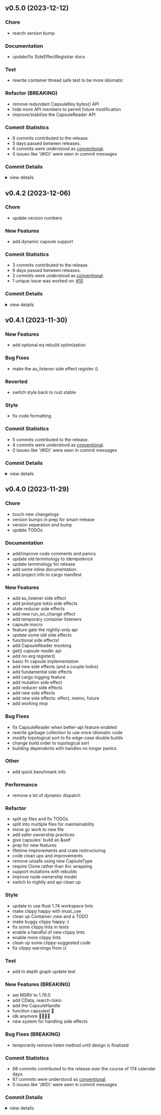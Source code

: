 

## v0.5.0 (2023-12-12)

### Chore

 - <csr-id-d42b38de26bd5f585e3c69728e7f4a7c40723cf1/> rearch version bump

### Documentation

 - <csr-id-89181fc1885778207f05cdfcb774a085b204a13b/> update/fix SideEffectRegistrar docs

### Test

 - <csr-id-89fef501de6d90bf0a0779720237fdc3f2366fd4/> rewrite container thread safe test to be more idiomatic

### Refactor (BREAKING)

 - <csr-id-50c1439b2fba9893152fbe7fc7c051c7146d2efb/> remove redundant CapsuleKey bytes() API
 - <csr-id-bd8ff2cd5d4125bf8a41dfdb36a384c272b751b5/> hide more API members to permit future modification
 - <csr-id-302bf1364305b776c9c06abe25838f51504482aa/> improve/stabilize the CapsuleReader API

### Commit Statistics

<csr-read-only-do-not-edit/>

 - 6 commits contributed to the release.
 - 5 days passed between releases.
 - 6 commits were understood as [conventional](https://www.conventionalcommits.org).
 - 0 issues like '(#ID)' were seen in commit messages

### Commit Details

<csr-read-only-do-not-edit/>

<details><summary>view details</summary>

 * **Uncategorized**
    - Rearch version bump ([`d42b38d`](https://github.com/GregoryConrad/rearch-rs/commit/d42b38de26bd5f585e3c69728e7f4a7c40723cf1))
    - Rewrite container thread safe test to be more idiomatic ([`89fef50`](https://github.com/GregoryConrad/rearch-rs/commit/89fef501de6d90bf0a0779720237fdc3f2366fd4))
    - Remove redundant CapsuleKey bytes() API ([`50c1439`](https://github.com/GregoryConrad/rearch-rs/commit/50c1439b2fba9893152fbe7fc7c051c7146d2efb))
    - Hide more API members to permit future modification ([`bd8ff2c`](https://github.com/GregoryConrad/rearch-rs/commit/bd8ff2cd5d4125bf8a41dfdb36a384c272b751b5))
    - Update/fix SideEffectRegistrar docs ([`89181fc`](https://github.com/GregoryConrad/rearch-rs/commit/89181fc1885778207f05cdfcb774a085b204a13b))
    - Improve/stabilize the CapsuleReader API ([`302bf13`](https://github.com/GregoryConrad/rearch-rs/commit/302bf1364305b776c9c06abe25838f51504482aa))
</details>

## v0.4.2 (2023-12-06)

<csr-id-4cb3de4f45d014a6a1edd130cfcd50b227604b34/>

### Chore

 - <csr-id-4cb3de4f45d014a6a1edd130cfcd50b227604b34/> update version numbers

### New Features

 - <csr-id-1d336b50adfe7dc43962ac6188fa4b21342d025a/> add dynamic capsule support

### Commit Statistics

<csr-read-only-do-not-edit/>

 - 3 commits contributed to the release.
 - 6 days passed between releases.
 - 2 commits were understood as [conventional](https://www.conventionalcommits.org).
 - 1 unique issue was worked on: [#10](https://github.com/GregoryConrad/rearch-rs/issues/10)

### Commit Details

<csr-read-only-do-not-edit/>

<details><summary>view details</summary>

 * **[#10](https://github.com/GregoryConrad/rearch-rs/issues/10)**
    - Add dynamic capsule support ([`1d336b5`](https://github.com/GregoryConrad/rearch-rs/commit/1d336b50adfe7dc43962ac6188fa4b21342d025a))
 * **Uncategorized**
    - Release rearch v0.4.2 ([`966bedd`](https://github.com/GregoryConrad/rearch-rs/commit/966bedd4f47d383d7f835dfdde5d32f1508638c0))
    - Update version numbers ([`4cb3de4`](https://github.com/GregoryConrad/rearch-rs/commit/4cb3de4f45d014a6a1edd130cfcd50b227604b34))
</details>

## v0.4.1 (2023-11-30)

<csr-id-762eb7bab9fcace1144a77697719a06b290153ff/>

### New Features

 - <csr-id-1dfa2d4c9e4e520798ba2d62ac3d06cf54247674/> add optional eq rebuild optimization

### Bug Fixes

 - <csr-id-f1efbcfbef09b2c36bf39120afbc60c0400c92ce/> make the as_listener side effect register ()

### Reverted

 - <csr-id-4427dd0786b73cfb4b760d4ac1f5525171f335e4/> switch style back to rust stable

### Style

 - <csr-id-762eb7bab9fcace1144a77697719a06b290153ff/> fix code formatting

### Commit Statistics

<csr-read-only-do-not-edit/>

 - 5 commits contributed to the release.
 - 4 commits were understood as [conventional](https://www.conventionalcommits.org).
 - 0 issues like '(#ID)' were seen in commit messages

### Commit Details

<csr-read-only-do-not-edit/>

<details><summary>view details</summary>

 * **Uncategorized**
    - Release rearch v0.4.1 ([`cc0fccf`](https://github.com/GregoryConrad/rearch-rs/commit/cc0fccf5c1fcb901ec4f8accc323e9ecef665eae))
    - Switch style back to rust stable ([`4427dd0`](https://github.com/GregoryConrad/rearch-rs/commit/4427dd0786b73cfb4b760d4ac1f5525171f335e4))
    - Make the as_listener side effect register () ([`f1efbcf`](https://github.com/GregoryConrad/rearch-rs/commit/f1efbcfbef09b2c36bf39120afbc60c0400c92ce))
    - Fix code formatting ([`762eb7b`](https://github.com/GregoryConrad/rearch-rs/commit/762eb7bab9fcace1144a77697719a06b290153ff))
    - Add optional eq rebuild optimization ([`1dfa2d4`](https://github.com/GregoryConrad/rearch-rs/commit/1dfa2d4c9e4e520798ba2d62ac3d06cf54247674))
</details>

## v0.4.0 (2023-11-29)

<csr-id-918a68fc8436e2a708bcde9e80b6e2eb5df8d4be/>
<csr-id-b606de4f60542de4c1ed7ad22cbf19ff1e10905a/>
<csr-id-970cd0bd5c82784b26dde1b169c3205593be76a1/>
<csr-id-55f7b69a43d3c47cbcccfefe3e290a32d3e955bd/>
<csr-id-ddb0cac0383aed6263ce4db04f3b3c982c838718/>
<csr-id-91fc15e7cdd460226bac37650bb8648179c7438a/>
<csr-id-97afad4fca9a0bd4b25277da1826d3a32f2e05ab/>
<csr-id-7d6e2e823484aaee3348edcc70e3082c84950fcd/>
<csr-id-e23e89d7bcde38d211aeae3ba57a14ab74794a81/>
<csr-id-bd902097056a3970ce0c8314ead48ad7627d97e7/>
<csr-id-b3186e4208c4a03abd6c11ca17b38a1d3029fb62/>
<csr-id-9cb2d62cdcf5c6331bb9947081c02f3f7943a0f8/>
<csr-id-df406f1347039a1ce6d0ae0791b15a7bc7a6869b/>
<csr-id-56837907b57d9fbd14b5ce839327e35de6b9b39f/>
<csr-id-c0012208413451a922faa38244555ece9db1763e/>
<csr-id-16d03972355ff974b702e51b6aac279d40587f85/>
<csr-id-b216db9b8a1effb6fc30b4f38d0a76a97e863107/>
<csr-id-92c7ff70c23167405f27817acd19396dc112b612/>
<csr-id-dde160ee14fc78c4a9b47b8ef38ff5bf7c272203/>
<csr-id-86582feb500dd369d97f1ac1fc52b5ced9d06bcb/>
<csr-id-a0c98ef1104e747e2d40e546dfe9e164ba18b41b/>
<csr-id-a96514a07e6f346b8664f8811b727d329fd6c669/>
<csr-id-2f290f9915106bfb73e5fa14b58dba16ded4ab3b/>
<csr-id-63e800cb55a4c192c0dc4b0c513cd7fa50c2669e/>
<csr-id-8673866d7d1a45a94a0b93315983ea648d2195e7/>
<csr-id-b2b5e92c28507773f88155c9598486352d10b0ee/>
<csr-id-951375b2232e982ec2c50de72c72759458b98eb7/>
<csr-id-09d13cab87f0737b679787de8151e990c7c75df2/>

### Chore

 - <csr-id-918a68fc8436e2a708bcde9e80b6e2eb5df8d4be/> touch new changelogs
 - <csr-id-b606de4f60542de4c1ed7ad22cbf19ff1e10905a/> version bumps in prep for smart-release
 - <csr-id-970cd0bd5c82784b26dde1b169c3205593be76a1/> version separation and bump
 - <csr-id-55f7b69a43d3c47cbcccfefe3e290a32d3e955bd/> update TODOs

### Documentation

 - <csr-id-35a2b98434f6bf9214ded3b17f6d886c370e8f61/> add/improve code comments and panics
 - <csr-id-1ececbcd31e323775051fc4628341d84993269f1/> update old terminology to idempotence
 - <csr-id-669e9bec352d5ebcec33c82c80d33ef08ffec7ac/> update terminology for release
 - <csr-id-2d651304526c601213fffbe122364a681f8cca29/> add some inline documentation
 - <csr-id-6e3369bfb7fb3caf669dee2f97be0a2f5099eaa1/> add project info to cargo manifest

### New Features

 - <csr-id-7c7f2bed80fd4b60dd19559b196f9a2f0283aaa6/> add as_listener side effect
 - <csr-id-40014016aaf29ab0511144c7acf2f7d8ed74d66d/> add prototype tokio side effects
 - <csr-id-2ef76075c424f2705e4228342fd3f82a12080fda/> state reducer side effects
 - <csr-id-c71b995a7421d8c10168a56927797fbed7b47473/> add new run_on_change effect
 - <csr-id-53c2041fa512dda9f543cc64cabb7c062640b01e/> add temporary container listeners
 - <csr-id-d7d191d16b6aeae73ab8bcd7ca98b779f163927d/> capsule macro
 - <csr-id-0cc3605932cacdb9f67f9aad205e399ac4ee290a/> feature gate the nightly-only api
 - <csr-id-f94f1203e03389848dff04677a6e666a65a4fc86/> update some old side effects
 - <csr-id-51ab97ce3699cc5c68b3739625f01a844d5ebac8/> functional side effects!
 - <csr-id-03aaed9648f6f8d34b23ecc39fa072c730e32205/> add CapsuleReader mocking
 - <csr-id-10272d55bb08bf0645847b9de31fbfd5ea00fda0/> get() capsule reader api
 - <csr-id-a0ba3c62044f4438ed4c22445ab36a0703e22090/> add no-arg register()
 - <csr-id-870c2503f7cc7752dac4675af9116e028aa79eb3/> basic fn capsule implementation
 - <csr-id-207e25d457cf3638d77404af3a412a175e824208/> add new side effects (and a couple todos)
 - <csr-id-c6f820900fb67935b02e1ceca78e1b38e239e13b/> add fundamental side effects
 - <csr-id-80560dd24183bdbe512602db801e1d1236033f05/> add cargo logging feature
 - <csr-id-614d0b3e05cef9595bfa2ced563f87da22526b3b/> add mutation side effect
 - <csr-id-4ae74de18d671781db54dd9e22d7486ed409cd5c/> add reducer side effects
 - <csr-id-340bff64a17c43330f804d2e4cf6cda1f834c396/> add new side effects
 - <csr-id-13005c197468a0db3e67eccb141e789fb2df35be/> add new side effects: effect, memo, future
 - <csr-id-f8be486b2541238493ecb8652c550d2c6885b9bd/> add working mvp

### Bug Fixes

 - <csr-id-60d34ac6be0f3505fe754d741183d816dd473bc0/> fix CapsuleReader when better-api feature enabled
 - <csr-id-a1a035eac6a9addcce021468f2d80db0c62e2052/> rewrite garbage collection to use more idiomatic code
 - <csr-id-baf1b125f8656fee912f503823df84fad4757092/> modify topological sort to fix edge-case double builds
 - <csr-id-702c95b634226f8c4243cb459bfea79fa814debb/> change build order to topological sort
 - <csr-id-7933d79bd31b3ecc7d00f26313edd703c29815f4/> building dependents with handles no longer panics

### Other

 - <csr-id-ddb0cac0383aed6263ce4db04f3b3c982c838718/> add quick benchmark info

### Performance

 - <csr-id-084076b28aaf27ebef1cdf0efb8fbd10146ae405/> remove a lot of dynamic dispatch

### Refactor

 - <csr-id-91fc15e7cdd460226bac37650bb8648179c7438a/> split up files and fix TODOs
 - <csr-id-97afad4fca9a0bd4b25277da1826d3a32f2e05ab/> split into multiple files for maintainability
 - <csr-id-7d6e2e823484aaee3348edcc70e3082c84950fcd/> move gc work to new file
 - <csr-id-e23e89d7bcde38d211aeae3ba57a14ab74794a81/> add safer ownership practices
 - <csr-id-bd902097056a3970ce0c8314ead48ad7627d97e7/> give capsules' build an &self
 - <csr-id-b3186e4208c4a03abd6c11ca17b38a1d3029fb62/> prep for new features
 - <csr-id-9cb2d62cdcf5c6331bb9947081c02f3f7943a0f8/> lifetime improvements and crate restructuring
 - <csr-id-df406f1347039a1ce6d0ae0791b15a7bc7a6869b/> code clean ups and improvements
 - <csr-id-56837907b57d9fbd14b5ce839327e35de6b9b39f/> remove unsafe using new CapsuleType
 - <csr-id-c0012208413451a922faa38244555ece9db1763e/> require Clone rather than Arc wrapping
 - <csr-id-16d03972355ff974b702e51b6aac279d40587f85/> support mutations with rebuilds
 - <csr-id-b216db9b8a1effb6fc30b4f38d0a76a97e863107/> improve node ownership model
 - <csr-id-92c7ff70c23167405f27817acd19396dc112b612/> switch to nightly and api clean up

### Style

 - <csr-id-dde160ee14fc78c4a9b47b8ef38ff5bf7c272203/> update to use Rust 1.74 workspace lints
 - <csr-id-86582feb500dd369d97f1ac1fc52b5ced9d06bcb/> make clippy happy with must_use
 - <csr-id-a0c98ef1104e747e2d40e546dfe9e164ba18b41b/> clean up Container::new and a TODO
 - <csr-id-a96514a07e6f346b8664f8811b727d329fd6c669/> make buggy clippy happy :)
 - <csr-id-2f290f9915106bfb73e5fa14b58dba16ded4ab3b/> fix some clippy lints in tests
 - <csr-id-63e800cb55a4c192c0dc4b0c513cd7fa50c2669e/> enable a handful of new clippy lints
 - <csr-id-8673866d7d1a45a94a0b93315983ea648d2195e7/> enable more clippy lints
 - <csr-id-b2b5e92c28507773f88155c9598486352d10b0ee/> clean up some clippy-suggested code
 - <csr-id-951375b2232e982ec2c50de72c72759458b98eb7/> fix clippy warnings from ci

### Test

 - <csr-id-09d13cab87f0737b679787de8151e990c7c75df2/> add in depth graph update test

### New Features (BREAKING)

 - <csr-id-2fbad41b0430fad3217a767444e7a32f42c535c6/> set MSRV to 1.76.0
 - <csr-id-c4b36fb8d65d98fac0a986b182dc5fcf7a4ed5ff/> add CData, rearch-tokio
 - <csr-id-5fbc2b57ff9bb4639fa6e4edbdb34dfb8a06cd04/> add the CapsuleHandle
 - <csr-id-9ca0da52a7ef053bfca7ef85fb6cbf1d0216d521/> function capsules! 🎉
 - <csr-id-673de4dd889ab4d695b0d1db61e429326ae13db7/> idk anymore 😵‍💫😵‍💫
 - <csr-id-ee936422e8beec0fe45c1f4e1a04707d47949074/> new system for handling side effects

### Bug Fixes (BREAKING)

 - <csr-id-78d1fa0162f25c9ee3d52fb86240c830a7a35032/> temporarily remove listen method until design is finalized

### Commit Statistics

<csr-read-only-do-not-edit/>

 - 68 commits contributed to the release over the course of 174 calendar days.
 - 67 commits were understood as [conventional](https://www.conventionalcommits.org).
 - 0 issues like '(#ID)' were seen in commit messages

### Commit Details

<csr-read-only-do-not-edit/>

<details><summary>view details</summary>

 * **Uncategorized**
    - Release rearch-macros v0.4.0, rearch v0.4.0, rearch-tokio v0.4.0 ([`f1f5fe8`](https://github.com/GregoryConrad/rearch-rs/commit/f1f5fe8d9d5d66f8621bfbc599245a49b8767c04))
    - Touch new changelogs ([`918a68f`](https://github.com/GregoryConrad/rearch-rs/commit/918a68fc8436e2a708bcde9e80b6e2eb5df8d4be))
    - Version bumps in prep for smart-release ([`b606de4`](https://github.com/GregoryConrad/rearch-rs/commit/b606de4f60542de4c1ed7ad22cbf19ff1e10905a))
    - Version separation and bump ([`970cd0b`](https://github.com/GregoryConrad/rearch-rs/commit/970cd0bd5c82784b26dde1b169c3205593be76a1))
    - Set MSRV to 1.76.0 ([`2fbad41`](https://github.com/GregoryConrad/rearch-rs/commit/2fbad41b0430fad3217a767444e7a32f42c535c6))
    - Update to use Rust 1.74 workspace lints ([`dde160e`](https://github.com/GregoryConrad/rearch-rs/commit/dde160ee14fc78c4a9b47b8ef38ff5bf7c272203))
    - Add CData, rearch-tokio ([`c4b36fb`](https://github.com/GregoryConrad/rearch-rs/commit/c4b36fb8d65d98fac0a986b182dc5fcf7a4ed5ff))
    - Add/improve code comments and panics ([`35a2b98`](https://github.com/GregoryConrad/rearch-rs/commit/35a2b98434f6bf9214ded3b17f6d886c370e8f61))
    - Add as_listener side effect ([`7c7f2be`](https://github.com/GregoryConrad/rearch-rs/commit/7c7f2bed80fd4b60dd19559b196f9a2f0283aaa6))
    - Update old terminology to idempotence ([`1ececbc`](https://github.com/GregoryConrad/rearch-rs/commit/1ececbcd31e323775051fc4628341d84993269f1))
    - Temporarily remove listen method until design is finalized ([`78d1fa0`](https://github.com/GregoryConrad/rearch-rs/commit/78d1fa0162f25c9ee3d52fb86240c830a7a35032))
    - Fix CapsuleReader when better-api feature enabled ([`60d34ac`](https://github.com/GregoryConrad/rearch-rs/commit/60d34ac6be0f3505fe754d741183d816dd473bc0))
    - Update terminology for release ([`669e9be`](https://github.com/GregoryConrad/rearch-rs/commit/669e9bec352d5ebcec33c82c80d33ef08ffec7ac))
    - Add the CapsuleHandle ([`5fbc2b5`](https://github.com/GregoryConrad/rearch-rs/commit/5fbc2b57ff9bb4639fa6e4edbdb34dfb8a06cd04))
    - Add prototype tokio side effects ([`4001401`](https://github.com/GregoryConrad/rearch-rs/commit/40014016aaf29ab0511144c7acf2f7d8ed74d66d))
    - State reducer side effects ([`2ef7607`](https://github.com/GregoryConrad/rearch-rs/commit/2ef76075c424f2705e4228342fd3f82a12080fda))
    - Add new run_on_change effect ([`c71b995`](https://github.com/GregoryConrad/rearch-rs/commit/c71b995a7421d8c10168a56927797fbed7b47473))
    - Add temporary container listeners ([`53c2041`](https://github.com/GregoryConrad/rearch-rs/commit/53c2041fa512dda9f543cc64cabb7c062640b01e))
    - Capsule macro ([`d7d191d`](https://github.com/GregoryConrad/rearch-rs/commit/d7d191d16b6aeae73ab8bcd7ca98b779f163927d))
    - Feature gate the nightly-only api ([`0cc3605`](https://github.com/GregoryConrad/rearch-rs/commit/0cc3605932cacdb9f67f9aad205e399ac4ee290a))
    - Update some old side effects ([`f94f120`](https://github.com/GregoryConrad/rearch-rs/commit/f94f1203e03389848dff04677a6e666a65a4fc86))
    - Functional side effects! ([`51ab97c`](https://github.com/GregoryConrad/rearch-rs/commit/51ab97ce3699cc5c68b3739625f01a844d5ebac8))
    - Make clippy happy with must_use ([`86582fe`](https://github.com/GregoryConrad/rearch-rs/commit/86582feb500dd369d97f1ac1fc52b5ced9d06bcb))
    - Clean up Container::new and a TODO ([`a0c98ef`](https://github.com/GregoryConrad/rearch-rs/commit/a0c98ef1104e747e2d40e546dfe9e164ba18b41b))
    - Add CapsuleReader mocking ([`03aaed9`](https://github.com/GregoryConrad/rearch-rs/commit/03aaed9648f6f8d34b23ecc39fa072c730e32205))
    - Update TODOs ([`55f7b69`](https://github.com/GregoryConrad/rearch-rs/commit/55f7b69a43d3c47cbcccfefe3e290a32d3e955bd))
    - Split up files and fix TODOs ([`91fc15e`](https://github.com/GregoryConrad/rearch-rs/commit/91fc15e7cdd460226bac37650bb8648179c7438a))
    - Split into multiple files for maintainability ([`97afad4`](https://github.com/GregoryConrad/rearch-rs/commit/97afad4fca9a0bd4b25277da1826d3a32f2e05ab))
    - Move gc work to new file ([`7d6e2e8`](https://github.com/GregoryConrad/rearch-rs/commit/7d6e2e823484aaee3348edcc70e3082c84950fcd))
    - Get() capsule reader api ([`10272d5`](https://github.com/GregoryConrad/rearch-rs/commit/10272d55bb08bf0645847b9de31fbfd5ea00fda0))
    - Add no-arg register() ([`a0ba3c6`](https://github.com/GregoryConrad/rearch-rs/commit/a0ba3c62044f4438ed4c22445ab36a0703e22090))
    - Add safer ownership practices ([`e23e89d`](https://github.com/GregoryConrad/rearch-rs/commit/e23e89d7bcde38d211aeae3ba57a14ab74794a81))
    - Add quick benchmark info ([`ddb0cac`](https://github.com/GregoryConrad/rearch-rs/commit/ddb0cac0383aed6263ce4db04f3b3c982c838718))
    - Make buggy clippy happy :) ([`a96514a`](https://github.com/GregoryConrad/rearch-rs/commit/a96514a07e6f346b8664f8811b727d329fd6c669))
    - Function capsules! 🎉 ([`9ca0da5`](https://github.com/GregoryConrad/rearch-rs/commit/9ca0da52a7ef053bfca7ef85fb6cbf1d0216d521))
    - Basic fn capsule implementation ([`870c250`](https://github.com/GregoryConrad/rearch-rs/commit/870c2503f7cc7752dac4675af9116e028aa79eb3))
    - Give capsules' build an &self ([`bd90209`](https://github.com/GregoryConrad/rearch-rs/commit/bd902097056a3970ce0c8314ead48ad7627d97e7))
    - Prep for new features ([`b3186e4`](https://github.com/GregoryConrad/rearch-rs/commit/b3186e4208c4a03abd6c11ca17b38a1d3029fb62))
    - Idk anymore 😵‍💫😵‍💫 ([`673de4d`](https://github.com/GregoryConrad/rearch-rs/commit/673de4dd889ab4d695b0d1db61e429326ae13db7))
    - Lifetime improvements and crate restructuring ([`9cb2d62`](https://github.com/GregoryConrad/rearch-rs/commit/9cb2d62cdcf5c6331bb9947081c02f3f7943a0f8))
    - Fix some clippy lints in tests ([`2f290f9`](https://github.com/GregoryConrad/rearch-rs/commit/2f290f9915106bfb73e5fa14b58dba16ded4ab3b))
    - Enable a handful of new clippy lints ([`63e800c`](https://github.com/GregoryConrad/rearch-rs/commit/63e800cb55a4c192c0dc4b0c513cd7fa50c2669e))
    - Enable more clippy lints ([`8673866`](https://github.com/GregoryConrad/rearch-rs/commit/8673866d7d1a45a94a0b93315983ea648d2195e7))
    - Add new side effects (and a couple todos) ([`207e25d`](https://github.com/GregoryConrad/rearch-rs/commit/207e25d457cf3638d77404af3a412a175e824208))
    - Add fundamental side effects ([`c6f8209`](https://github.com/GregoryConrad/rearch-rs/commit/c6f820900fb67935b02e1ceca78e1b38e239e13b))
    - Code clean ups and improvements ([`df406f1`](https://github.com/GregoryConrad/rearch-rs/commit/df406f1347039a1ce6d0ae0791b15a7bc7a6869b))
    - Add cargo logging feature ([`80560dd`](https://github.com/GregoryConrad/rearch-rs/commit/80560dd24183bdbe512602db801e1d1236033f05))
    - New system for handling side effects ([`ee93642`](https://github.com/GregoryConrad/rearch-rs/commit/ee936422e8beec0fe45c1f4e1a04707d47949074))
    - Add some inline documentation ([`2d65130`](https://github.com/GregoryConrad/rearch-rs/commit/2d651304526c601213fffbe122364a681f8cca29))
    - Add project info to cargo manifest ([`6e3369b`](https://github.com/GregoryConrad/rearch-rs/commit/6e3369bfb7fb3caf669dee2f97be0a2f5099eaa1))
    - Remove unsafe using new CapsuleType ([`5683790`](https://github.com/GregoryConrad/rearch-rs/commit/56837907b57d9fbd14b5ce839327e35de6b9b39f))
    - Require Clone rather than Arc wrapping ([`c001220`](https://github.com/GregoryConrad/rearch-rs/commit/c0012208413451a922faa38244555ece9db1763e))
    - Rewrite garbage collection to use more idiomatic code ([`a1a035e`](https://github.com/GregoryConrad/rearch-rs/commit/a1a035eac6a9addcce021468f2d80db0c62e2052))
    - Modify topological sort to fix edge-case double builds ([`baf1b12`](https://github.com/GregoryConrad/rearch-rs/commit/baf1b125f8656fee912f503823df84fad4757092))
    - Add in depth graph update test ([`09d13ca`](https://github.com/GregoryConrad/rearch-rs/commit/09d13cab87f0737b679787de8151e990c7c75df2))
    - Add mutation side effect ([`614d0b3`](https://github.com/GregoryConrad/rearch-rs/commit/614d0b3e05cef9595bfa2ced563f87da22526b3b))
    - Change build order to topological sort ([`702c95b`](https://github.com/GregoryConrad/rearch-rs/commit/702c95b634226f8c4243cb459bfea79fa814debb))
    - Add reducer side effects ([`4ae74de`](https://github.com/GregoryConrad/rearch-rs/commit/4ae74de18d671781db54dd9e22d7486ed409cd5c))
    - Support mutations with rebuilds ([`16d0397`](https://github.com/GregoryConrad/rearch-rs/commit/16d03972355ff974b702e51b6aac279d40587f85))
    - Clean up some clippy-suggested code ([`b2b5e92`](https://github.com/GregoryConrad/rearch-rs/commit/b2b5e92c28507773f88155c9598486352d10b0ee))
    - Improve node ownership model ([`b216db9`](https://github.com/GregoryConrad/rearch-rs/commit/b216db9b8a1effb6fc30b4f38d0a76a97e863107))
    - Building dependents with handles no longer panics ([`7933d79`](https://github.com/GregoryConrad/rearch-rs/commit/7933d79bd31b3ecc7d00f26313edd703c29815f4))
    - Remove a lot of dynamic dispatch ([`084076b`](https://github.com/GregoryConrad/rearch-rs/commit/084076b28aaf27ebef1cdf0efb8fbd10146ae405))
    - Add new side effects ([`340bff6`](https://github.com/GregoryConrad/rearch-rs/commit/340bff64a17c43330f804d2e4cf6cda1f834c396))
    - Switch to nightly and api clean up ([`92c7ff7`](https://github.com/GregoryConrad/rearch-rs/commit/92c7ff70c23167405f27817acd19396dc112b612))
    - Fix clippy warnings from ci ([`951375b`](https://github.com/GregoryConrad/rearch-rs/commit/951375b2232e982ec2c50de72c72759458b98eb7))
    - Add new side effects: effect, memo, future ([`13005c1`](https://github.com/GregoryConrad/rearch-rs/commit/13005c197468a0db3e67eccb141e789fb2df35be))
    - Add working mvp ([`f8be486`](https://github.com/GregoryConrad/rearch-rs/commit/f8be486b2541238493ecb8652c550d2c6885b9bd))
</details>

